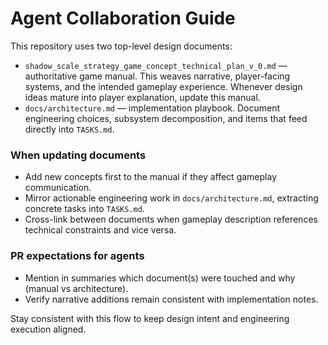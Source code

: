 # Agent Collaboration Guide

This repository uses two top-level design documents:

- `shadow_scale_strategy_game_concept_technical_plan_v_0.md` — authoritative game manual. This weaves narrative, player-facing systems, and the intended gameplay experience. Whenever design ideas mature into player explanation, update this manual.
- `docs/architecture.md` — implementation playbook. Document engineering choices, subsystem decomposition, and items that feed directly into `TASKS.md`.

### When updating documents
- Add new concepts first to the manual if they affect gameplay communication.
- Mirror actionable engineering work in `docs/architecture.md`, extracting concrete tasks into `TASKS.md`.
- Cross-link between documents when gameplay description references technical constraints and vice versa.

### PR expectations for agents
- Mention in summaries which document(s) were touched and why (manual vs architecture).
- Verify narrative additions remain consistent with implementation notes.

Stay consistent with this flow to keep design intent and engineering execution aligned.
